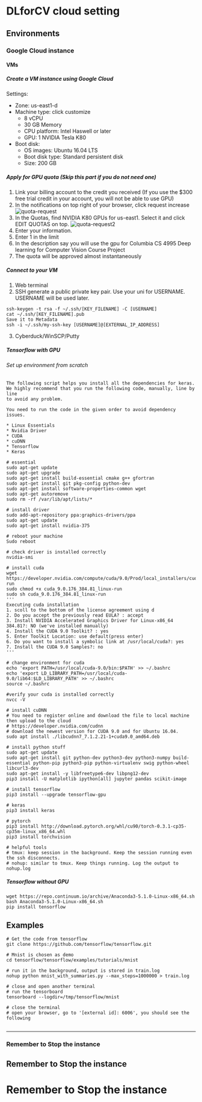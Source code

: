 # DLforCV cloud setting
## Environments
### Google Cloud instance
#### VMs
##### Create a VM instance using Google Cloud
Settings:
* Zone: us-east1-d
* Machine type: click customize
  - 8 vCPU
  - 30 GB Memory
  - CPU platform: Intel Haswell or later
  - GPU: 1 NVIDIA Tesla K80
* Boot disk:
  - OS images: Ubuntu 16.04 LTS
  - Boot disk type: Standard persistent disk
  - Size: 200 GB

##### Apply for GPU quota (Skip this part if you do not need one)
1. Link your billing account to the credit you received (If you use the $300 free trial credit in your account, you will not be able to use GPU)
2. In the notifications on top right of your browser, click request increase
![quota-request](https://lh4.googleusercontent.com/zAgJVQvSSSRoFBXHVgX0kvNU12MpHoGbHJD3ieAJ6-u-ibjGfAVFFIQOFpTy0vehwrOQUYRnrdIpcoLNGVv2tKFKudxy67kZerd5Nt-zmXBu5iWFKjcE34ApDgkJjpYeISt2t-JS)
3. In the Quotas, find NVIDIA K80 GPUs for us-east1. Select it and click EDIT QUOTAS on top.
![quota-request2](https://lh4.googleusercontent.com/bTBt3dg6Ylm0BbdwPHQV0FQS-htvqMkW_L3PpBn9xrr8d2ob1WP0VvlBQv-IrCMlqLjAU4D-cEc7T0Kf2WY0aZvnHk-5xlLsvwwK_xvuxmx-6RH9Umz5jnZ_bc9x9hXm94rpUsfX)
4. Enter your information.
5. Enter 1 in the limit
6. In the description say you will use the gpu for Columbia CS 4995 Deep learning for Computer Vision Course Project
7. The quota will be approved almost instantaneously

##### Connect to your VM
1. Web terminal
2. SSH
  generate a public private key pair. Use your uni for USERNAME. USERNAME will be used later.
  ```
  ssh-keygen -t rsa -f ~/.ssh/[KEY_FILENAME] -C [USERNAME]
  cat ~/.ssh/[KEY_FILENAME].pub
  Save it to Metadata
  ssh -i ~/.ssh/my-ssh-key [USERNAME]@[EXTERNAL_IP_ADDRESS]
  ```
3. Cyberduck/WinSCP/Putty

##### Tensorflow with GPU
###### Set up environment from scratch

```
The following script helps you install all the dependencies for keras.
We highly recommend that you run the following code, manually, line by line
to avoid any problem.

You need to run the code in the given order to avoid dependency issues.

* Linux Essentials
* Nvidia Driver
* CUDA
* cuDNN
* Tensorflow
* Keras
```

```
# essential
sudo apt-get update
sudo apt-get upgrade  
sudo apt-get install build-essential cmake g++ gfortran 
sudo apt-get install git pkg-config python-dev 
sudo apt-get install software-properties-common wget
sudo apt-get autoremove 
sudo rm -rf /var/lib/apt/lists/*

# install driver
sudo add-apt-repository ppa:graphics-drivers/ppa
sudo apt-get update
sudo apt-get install nvidia-375

# reboot your machine
Sudo reboot

# check driver is installed correctly
nvidia-smi

# install cuda
wget https://developer.nvidia.com/compute/cuda/9.0/Prod/local_installers/cuda_9.0.176_384.81_linux-run
sudo chmod +x cuda_9.0.176_384.81_linux-run
sudo sh cuda_9.0.176_384.81_linux-run
'''
Executing cuda installation
1. scoll to the bottom of the license agreement using d
2. Do you accept the previously read EULA? : accept
3. Install NVIDIA Accelerated Graphics Driver for Linux-x86_64 384.81?: NO (we've installed manually)
4. Install the CUDA 9.0 Toolkit? : yes
5. Enter Toolkit Location: use default(press enter)
6. Do you want to install a symbolic link at /usr/local/cuda?: yes
7. Install the CUDA 9.0 Samples?: no
'''

# change environment for cuda
echo 'export PATH=/usr/local/cuda-9.0/bin:$PATH' >> ~/.bashrc
echo 'export LD_LIBRARY_PATH=/usr/local/cuda-9.0/lib64:$LD_LIBRARY_PATH' >> ~/.bashrc
source ~/.bashrc 

#verify your cuda is installed correctly
nvcc -V 

# install cuDNN 
# You need to register online and download the file to local machine then upload to the cloud
# https://developer.nvidia.com/cudnn
# download the newest version for CUDA 9.0 and for Ubuntu 16.04. 
sudo apt install ./libcudnn7_7.1.2.21-1+cuda9.0_amd64.deb 

# install python stuff
sudo apt-get update
sudo apt-get install git python-dev python3-dev python3-numpy build-essential python-pip python3-pip python-virtualenv swig python-wheel libcurl3-dev
sudo apt-get install -y libfreetype6-dev libpng12-dev
pip3 install -U matplotlib ipython[all] jupyter pandas scikit-image

# install tensorflow
pip3 install --upgrade tensorflow-gpu

# keras
pip3 install keras

# pytorch
pip3 install http://download.pytorch.org/whl/cu90/torch-0.3.1-cp35-cp35m-linux_x86_64.whl 
pip3 install torchvision

# helpful tools 
# tmux: keep session in the background. Keep the session running even the ssh disconnects.
# nohup: similar to tmux. Keep things running. Log the output to nohup.log
```

##### Tensorflow without GPU
```
wget https://repo.continuum.io/archive/Anaconda3-5.1.0-Linux-x86_64.sh
bash Anaconda3-5.1.0-Linux-x86_64.sh
pip install tensorflow
```

## Examples
```
# Get the code from tensorflow
git clone https://github.com/tensorflow/tensorflow.git

# Mnist is chosen as demo
cd tensorflow/tensorflow/examples/tutorials/mnist

# run it in the background, output is stored in train.log
nohup python mnist_with_summaries.py --max_steps=1000000 > train.log

# close and open another terminal
# run the tensorboard
tensorboard --logdir=/tmp/tensorflow/mnist

# close the terminal
# open your browser, go to '[external id]: 6006', you should see the following


```

<hr>

###  Remember to Stop the instance
## Remember to Stop the instance
# Remember to Stop the instance

